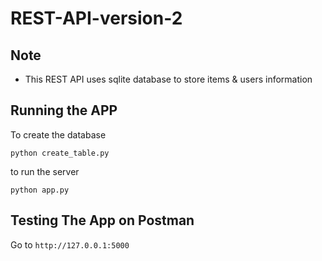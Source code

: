 # REST-API-version-2
## Note 
- This REST API uses sqlite database to store items & users information
## Running the APP

To create the database
```
python create_table.py
```
to run the server
```
python app.py
```
## Testing The App on Postman
Go to ``http://127.0.0.1:5000``

